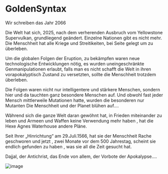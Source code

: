# GoldenSyntax

Wir schreiben das Jahr 2066

Die Welt hat sich, 2025, nach dem verherenden Ausbruch vom Yellowstone Supervulkan, grundliegend geändert. Einzelne Nationen gibt es nicht mehr.
Die Menschheit hat alle Kriege und Streitikeiten, bei Seite gelegt um zu überleben. 

Um die globalen Folgen der Eruption, zu bekämpfen waren neue technologische Entwicklungen nötig, es wurden uneingeschränkte Genmanipulationen erlaubt, falls man es nicht schafft die Welt in ihren vorapokalyptisch Zustand zu versetzten, sollte die Menschheit trotzdem überleben.

Die Folgen waren nicht nur intelligentere und stärkere Menschen, sondern hier und da tauchten ganz besondere Menschen auf. Und obwohl fast jeder Mensch mittlerweile Mutationen hatte, wurden die besonderen nur Mutanten 
Die Menschheit und der Planet blühen auf….

Während sich die ganze Welt daran gewöhnt hat, in Frieden miteinander zu leben und Armeen und Waffen keine Verwendung mehr haben , hat die Hexe Agnes Waterhouse andere Pläne. 

 Seit Ihrer „Hinrichtung“ am 29.Juli.1566, hat sie der Menschheit Rache geschworen und jetzt , zwei Monate vor dem 500 Jahrestag, scheint sie endlich gefunden zu haben , was sie all die Zeit gesucht hat.

Dajjal, der Antichrist, das Ende von allem, der Vorbote der Apokalypse….

![image](https://github.com/DominikSyntax/GoldenSyntax/assets/144677824/ff8c8292-ca79-461b-8b10-505c3358fe1f)





